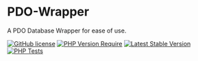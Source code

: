 # PDO-Wrapper
A PDO Database Wrapper for ease of use.

[![GitHub license](https://img.shields.io/badge/license-MIT-blue.svg)](https://raw.githubusercontent.com/Porthorian/pdo-wrapper/main/LICENSE)
[![PHP Version Require](http://poser.pugx.org/porthorian/pdo-wrapper/require/php)](https://packagist.org/packages/porthorian/pdo-wrapper)
[![Latest Stable Version](http://poser.pugx.org/porthorian/pdo-wrapper/v)](https://packagist.org/packages/porthorian/pdo-wrapper)
[![PHP Tests](https://github.com/Porthorian/pdo-wrapper/actions/workflows/php.yml/badge.svg?branch=main)](https://github.com/Porthorian/pdo-wrapper/actions/workflows/php.yml)
